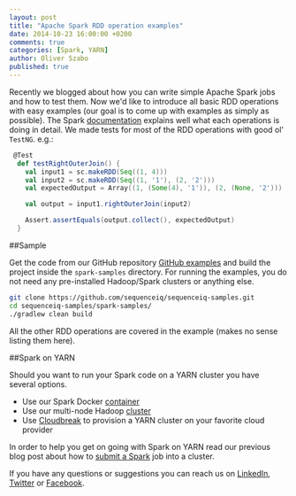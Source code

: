 ```yaml
---
layout: post
title: "Apache Spark RDD operation examples"
date: 2014-10-23 16:00:00 +0200
comments: true
categories: [Spark, YARN]
author: Oliver Szabo
published: true
---
```


Recently we blogged about how you can write simple Apache Spark jobs and how to test them. Now we'd like to introduce all basic RDD operations with easy examples (our goal is to come up with examples as simply as possible). The Spark [documentation](http://spark.apache.org/docs/latest/programming-guide.html#rdd-operations) explains well what each operations is doing in detail. We made tests for most of the RDD operations with good ol' `TestNG`. e.g.:

```scala
 @Test
  def testRightOuterJoin() {
    val input1 = sc.makeRDD(Seq((1, 4)))
    val input2 = sc.makeRDD(Seq((1, '1'), (2, '2')))
    val expectedOutput = Array((1, (Some(4), '1')), (2, (None, '2')))

    val output = input1.rightOuterJoin(input2)

    Assert.assertEquals(output.collect(), expectedOutput)
  }
```

##Sample

Get the code from our GitHub repository [GitHub examples](https://github.com/sequenceiq/sequenceiq-samples) and build the project inside the `spark-samples` directory. For running the examples, you do not need any pre-installed Hadoop/Spark clusters or anything else.

```bash
git clone https://github.com/sequenceiq/sequenceiq-samples.git
cd sequenceiq-samples/spark-samples/
./gradlew clean build
```

All the other RDD operations are covered in the example (makes no sense listing them here).

##Spark on YARN

Should you want to run your Spark code on a YARN cluster you have several options.

* Use our Spark Docker [container](https://github.com/sequenceiq/docker-spark)
* Use our multi-node Hadoop [cluster](http://blog.sequenceiq.com/blog/2014/06/19/multinode-hadoop-cluster-on-docker/)
* Use [Cloudbreak](http://sequenceiq.com/cloudbreak/) to provision a YARN cluster on your favorite cloud provider


In order to help you get on going with Spark on YARN read our previous blog post about how to [submit a Spark](http://blog.sequenceiq.com/blog/2014/08/22/spark-submit-in-java/) job into a cluster.

If you have any questions or suggestions you can reach us on [LinkedIn](https://www.linkedin.com/company/sequenceiq/), [Twitter](https://twitter.com/sequenceiq) or [Facebook](https://www.facebook.com/sequenceiq).
